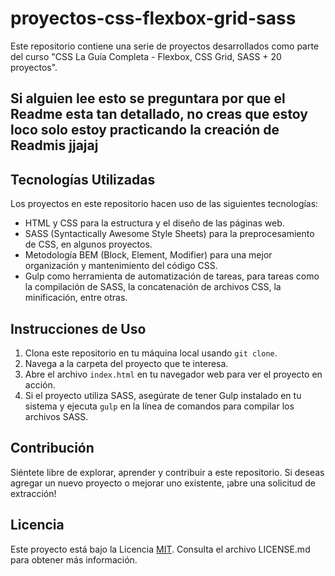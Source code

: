 # proyectos-css-flexbox-grid-sass
Este repositorio contiene una serie de proyectos desarrollados como parte del curso "CSS La Guía Completa - Flexbox, CSS Grid, SASS + 20 proyectos".

## Si alguien lee esto se preguntara por que el Readme esta tan detallado, no creas que estoy loco solo estoy practicando la creación de Readmis jjajaj

## Tecnologías Utilizadas

Los proyectos en este repositorio hacen uso de las siguientes tecnologías:

- HTML y CSS para la estructura y el diseño de las páginas web.
- SASS (Syntactically Awesome Style Sheets) para la preprocesamiento de CSS, en algunos proyectos.
- Metodología BEM (Block, Element, Modifier) para una mejor organización y mantenimiento del código CSS.
- Gulp como herramienta de automatización de tareas, para tareas como la compilación de SASS, la concatenación de archivos CSS, la minificación, entre otras.

## Instrucciones de Uso

1. Clona este repositorio en tu máquina local usando `git clone`.
2. Navega a la carpeta del proyecto que te interesa.
3. Abre el archivo `index.html` en tu navegador web para ver el proyecto en acción.
4. Si el proyecto utiliza SASS, asegúrate de tener Gulp instalado en tu sistema y ejecuta `gulp` en la línea de comandos para compilar los archivos SASS.

## Contribución

Siéntete libre de explorar, aprender y contribuir a este repositorio. Si deseas agregar un nuevo proyecto o mejorar uno existente, ¡abre una solicitud de extracción!

## Licencia

Este proyecto está bajo la Licencia [MIT](https://opensource.org/licenses/MIT). Consulta el archivo LICENSE.md para obtener más información.

